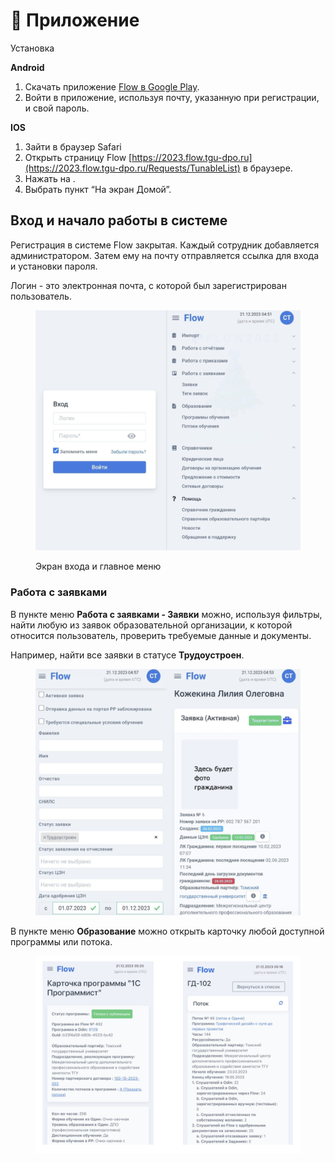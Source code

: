 # 📲 Приложение

&#x20;Установка&#x20;

**Android**

1. Скачать приложение  [Flow в Google Play](https://play.google.com/store/apps/details?id=ru.tgu\_dpo.flow.app\_2023.twa).
2. Войти в приложение, используя почту, указанную при регистрации, и свой пароль.

**IOS**

1. Зайти в браузер Safari
2. Открыть страницу Flow [https://2023.flow.tgu-dpo.ru](https://2023.flow.tgu-dpo.ru/Requests/TunableList) в браузере.
3. Нажать на <img src="https://lh5.googleusercontent.com/-hL7UL4PFy3jAarjhrsbtiD-655-RXpZAVOWMTB17_Sq0iOg64Smrorc8ORGb8KSzuTg8FOGNV4nj8zHjGa5E5nhEtjoi4PNzJNVKzI8--od-mwqxCbcb6--j8pi3dmTjCrocVYZqqQ5TGbs5g" alt="" data-size="line">.&#x20;
4. Выбрать пункт “На экран Домой”.

## Вход и начало работы в системе

Регистрация в системе  Flow закрытая. Каждый сотрудник добавляется администратором. Затем ему на почту отправляется ссылка для входа и установки пароля.

Логин - это электронная почта, с которой был зарегистрирован пользователь.&#x20;

<figure><img src="../.gitbook/assets/image (6).png" alt=""><figcaption><p>Экран входа и главное меню</p></figcaption></figure>

### Работа с заявками

В пункте меню **Работа с заявками - Заявки** можно, используя фильтры, найти любую из заявок образовательной организации, к которой относится пользователь, проверить требуемые данные и документы.

Например, найти все заявки в статусе **Трудоустроен**.

<figure><img src="../.gitbook/assets/image (3).png" alt=""><figcaption></figcaption></figure>

В пункте меню **Образование** можно открыть карточку любой доступной программы или потока.&#x20;

<figure><img src="../.gitbook/assets/image (4).png" alt=""><figcaption></figcaption></figure>
